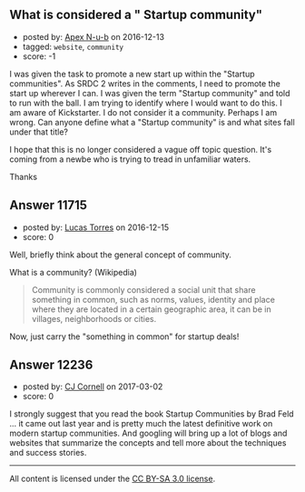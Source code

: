 ## What is considered a " Startup community"

- posted by: [Apex N-u-b](https://stackexchange.com/users/7796589/apex-n-u-b) on 2016-12-13
- tagged: `website`, `community`
- score: -1

I was given the task to promote a new start up within the "Startup communities". As  SRDC 2 writes in the comments, I need to promote the start up wherever I can. I was given the term "Startup community" and told to run with the ball. I am trying to identify where I would want to do this. I am aware of Kickstarter. I do not consider it a community. Perhaps I am wrong. Can anyone define what a "Startup community" is and what sites fall under that title?

I hope that this is no longer considered a vague off topic question. It's coming from a newbe who is trying to tread in unfamiliar waters.

Thanks


## Answer 11715

- posted by: [Lucas Torres](https://stackexchange.com/users/5780883/lucas-torres) on 2016-12-15
- score: 0

Well, briefly think about the general concept of community.

What is a community? (Wikipedia)

> Community is commonly considered a social unit that share something in
> common, such as norms, values, identity and place where they are
> located in a certain geographic area, it can be in villages,
> neighborhoods or cities.



Now, just carry the "something in common" for startup deals!


## Answer 12236

- posted by: [CJ Cornell](https://stackexchange.com/users/526591/cj-cornell) on 2017-03-02
- score: 0

I strongly suggest that you read the book Startup Communities by Brad Feld ... it came out last year and is pretty much the latest definitive work on modern startup communities. And googling will bring up a lot of blogs and websites that summarize the concepts and tell more about the techniques and success stories.



---

All content is licensed under the [CC BY-SA 3.0 license](https://creativecommons.org/licenses/by-sa/3.0/).
